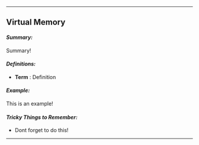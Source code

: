 ***
## Virtual Memory

#### **_Summary:_**
Summary!

#### **_Definitions:_**
- **Term**
: Definition

#### **_Example:_**

This is an example!

#### **_Tricky Things to Remember:_**
- Dont forget to do this!

***
